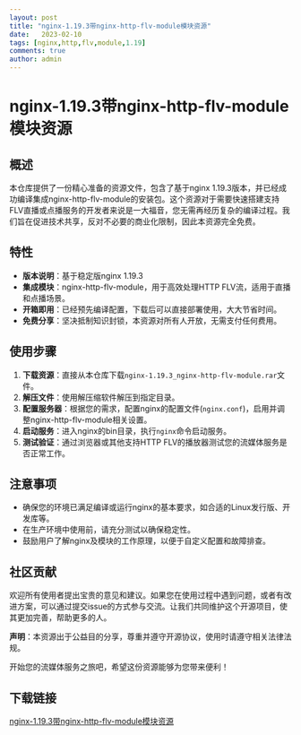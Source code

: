 ```yaml
---
layout: post
title: "nginx-1.19.3带nginx-http-flv-module模块资源"
date:   2023-02-10
tags: [nginx,http,flv,module,1.19]
comments: true
author: admin
---
```

# nginx-1.19.3带nginx-http-flv-module模块资源

## 概述

本仓库提供了一份精心准备的资源文件，包含了基于nginx 1.19.3版本，并已经成功编译集成nginx-http-flv-module的安装包。这个资源对于需要快速搭建支持FLV直播或点播服务的开发者来说是一大福音，您无需再经历复杂的编译过程。我们旨在促进技术共享，反对不必要的商业化限制，因此本资源完全免费。

## 特性

- **版本说明**：基于稳定版nginx 1.19.3
- **集成模块**：nginx-http-flv-module，用于高效处理HTTP FLV流，适用于直播和点播场景。
- **开箱即用**：已经预先编译配置，下载后可以直接部署使用，大大节省时间。
- **免费分享**：坚决抵制知识封锁，本资源对所有人开放，无需支付任何费用。

## 使用步骤

1. **下载资源**：直接从本仓库下载`nginx-1.19.3_nginx-http-flv-module.rar`文件。
2. **解压文件**：使用解压缩软件解压到指定目录。
3. **配置服务器**：根据您的需求，配置nginx的配置文件(`nginx.conf`)，启用并调整nginx-http-flv-module相关设置。
4. **启动服务**：进入nginx的bin目录，执行`nginx`命令启动服务。
5. **测试验证**：通过浏览器或其他支持HTTP FLV的播放器测试您的流媒体服务是否正常工作。

## 注意事项

- 确保您的环境已满足编译或运行nginx的基本要求，如合适的Linux发行版、开发库等。
- 在生产环境中使用前，请充分测试以确保稳定性。
- 鼓励用户了解nginx及模块的工作原理，以便于自定义配置和故障排查。
  
## 社区贡献

欢迎所有使用者提出宝贵的意见和建议。如果您在使用过程中遇到问题，或者有改进方案，可以通过提交issue的方式参与交流。让我们共同维护这个开源项目，使其更加完善，帮助更多的人。

**声明**：本资源出于公益目的分享，尊重并遵守开源协议，使用时请遵守相关法律法规。

开始您的流媒体服务之旅吧，希望这份资源能够为您带来便利！

## 下载链接

[nginx-1.19.3带nginx-http-flv-module模块资源](https://pan.quark.cn/s/ce894dad9415)